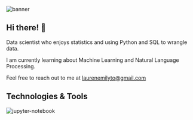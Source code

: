 ![banner](https://i.pinimg.com/originals/15/6e/83/156e835a65e03acc337469f3f6675eb0.jpg)

## Hi there! :wave: 

Data scientist who enjoys statistics and using Python and SQL to wrangle data.

I am currently learning about Machine Learning and Natural Language Processing. 

Feel free to reach out to me at laurenemilyto@gmail.com

## Technologies & Tools
![jupyter-notebook](https://i.pinimg.com/originals/30/2c/97/302c9775c95b1e26c222388ca24faa51.jpg)
